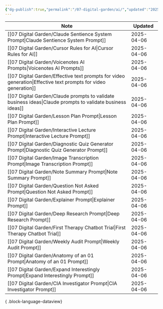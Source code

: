 ```yaml
---
{"dg-publish":true,"permalink":"/07-digital-garden/ai/","updated":"2025-04-06T14:25:05.377-07:00"}
---
```


 
| Note                                                                                                              | Updated    |
| ----------------------------------------------------------------------------------------------------------------- | ---------- |
| [[07 Digital Garden/Claude Sentience System Prompt\|Claude Sentience System Prompt]]                           | 2025-04-06 |
| [[07 Digital Garden/Cursor Rules for AI\|Cursor Rules for AI]]                                                 | 2025-04-06 |
| [[07 Digital Garden/Voicenotes AI Prompts\|Voicenotes AI Prompts]]                                             | 2025-04-06 |
| [[07 Digital Garden/Effective text prompts for video generation\|Effective text prompts for video generation]] | 2025-04-06 |
| [[07 Digital Garden/Claude prompts to validate business ideas\|Claude prompts to validate business ideas]]     | 2025-04-06 |
| [[07 Digital Garden/Lesson Plan Prompt\|Lesson Plan Prompt]]                                                   | 2025-04-06 |
| [[07 Digital Garden/Interactive Lecture Prompt\|Interactive Lecture Prompt]]                                   | 2025-04-06 |
| [[07 Digital Garden/Diagnostic Quiz Generator Prompt\|Diagnostic Quiz Generator Prompt]]                       | 2025-04-06 |
| [[07 Digital Garden/Image Transcription Prompt\|Image Transcription Prompt]]                                   | 2025-04-06 |
| [[07 Digital Garden/Note Summary Prompt\|Note Summary Prompt]]                                                 | 2025-04-06 |
| [[07 Digital Garden/Question Not Asked Prompt\|Question Not Asked Prompt]]                                     | 2025-04-06 |
| [[07 Digital Garden/Explainer Prompt\|Explainer Prompt]]                                                       | 2025-04-06 |
| [[07 Digital Garden/Deep Research Prompt\|Deep Research Prompt]]                                               | 2025-04-06 |
| [[07 Digital Garden/First Therapy Chatbot Trial\|First Therapy Chatbot Trial]]                                 | 2025-04-06 |
| [[07 Digital Garden/Weekly Audit Prompt\|Weekly Audit Prompt]]                                                 | 2025-04-06 |
| [[07 Digital Garden/Anatomy of an 01 Prompt\|Anatomy of an 01 Prompt]]                                         | 2025-04-06 |
| [[07 Digital Garden/Expand Interestingly Prompt\|Expand Interestingly Prompt]]                                 | 2025-04-06 |
| [[07 Digital Garden/CIA Investigator Prompt\|CIA Investigator Prompt]]                                         | 2025-04-06 |

{ .block-language-dataview}
